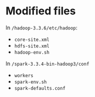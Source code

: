 # Modified files

In `/hadoop-3.3.6/etc/hadoop`:

- `core-site.xml`
- `hdfs-site.xml`
- `hadoop-env.sh`

In `/spark-3.3.4-bin-hadoop3/conf`

- `workers`
- `spark-env.sh`
- `spark-defaults.conf`
